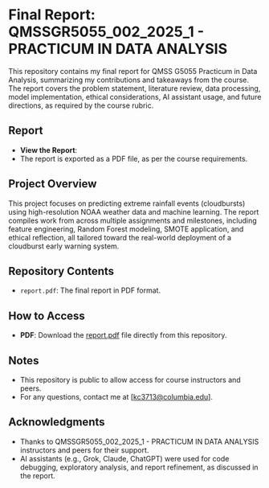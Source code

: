 # Final Report: QMSSGR5055_002_2025_1 - PRACTICUM IN DATA ANALYSIS

This repository contains my final report for QMSS G5055 Practicum in Data Analysis, summarizing my contributions and takeaways from the course. The report covers the problem statement, literature review, data processing, model implementation, ethical considerations, AI assistant usage, and future directions, as required by the course rubric.

## Report
- **View the Report**: 
- The report is exported as a PDF file, as per the course requirements.

## Project Overview
This project focuses on predicting extreme rainfall events (cloudbursts) using high-resolution NOAA weather data and machine learning. The report compiles work from across multiple assignments and milestones, including feature engineering, Random Forest modeling, SMOTE application, and ethical reflection, all tailored toward the real-world deployment of a cloudburst early warning system.

## Repository Contents
- `report.pdf`: The final report in PDF format.

## How to Access
- **PDF**: Download the [report.pdf](report.pdf) file directly from this repository.

## Notes
- This repository is public to allow access for course instructors and peers.
- For any questions, contact me at [kc3713@columbia.edu].

## Acknowledgments
- Thanks to QMSSGR5055_002_2025_1 - PRACTICUM IN DATA ANALYSIS instructors and peers for their support.
- AI assistants (e.g., Grok, Claude, ChatGPT) were used for code debugging, exploratory analysis, and report refinement, as discussed in the report.
